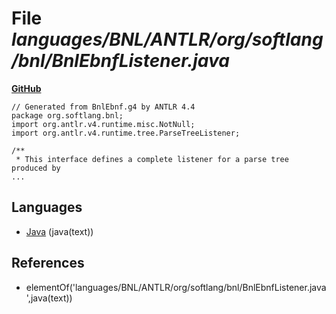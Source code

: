 # File _languages/BNL/ANTLR/org/softlang/bnl/BnlEbnfListener.java_
**[GitHub](https://github.com/softlang/yas/blob/master/languages/BNL/ANTLR/org/softlang/bnl/BnlEbnfListener.java)**
```
// Generated from BnlEbnf.g4 by ANTLR 4.4
package org.softlang.bnl;
import org.antlr.v4.runtime.misc.NotNull;
import org.antlr.v4.runtime.tree.ParseTreeListener;

/**
 * This interface defines a complete listener for a parse tree produced by
...
```

## Languages
* [Java](../languages/Java.md) (java(text))

## References
* elementOf('languages/BNL/ANTLR/org/softlang/bnl/BnlEbnfListener.java',java(text))
